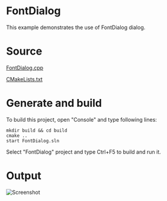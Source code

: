 # FontDialog

This example demonstrates the use of FontDialog dialog.

# Source

[FontDialog.cpp](FontDialog.cpp)

[CMakeLists.txt](CMakeLists.txt)

# Generate and build

To build this project, open "Console" and type following lines:

``` shell
mkdir build && cd build
cmake .. 
start FontDialog.sln
```

Select "FontDialog" project and type Ctrl+F5 to build and run it.

# Output

![Screenshot](../../../../docs/Pictures/FontDialog.png)
